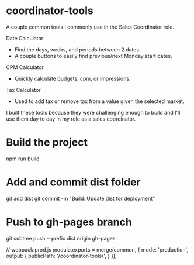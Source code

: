 # coordinator-tools
A couple common tools I commonly use in the Sales Coordinator role.

Date Calculator
- Find the days, weeks, and periods between 2 dates.
- A couple buttons to easily find previous/next Monday start dates.

CPM Calculator
- Quickly calculate budgets, cpm, or impressions.

Tax Calculator
- Used to add tax or remove tax from a value given the selected market.

I built these tools because they were challenging enough to build and I'll use
them day to day in my role as a sales coordinator.

# Build the project
npm run build

# Add and commit dist folder
git add dist
git commit -m "Build: Update dist for deployment"

# Push to gh-pages branch
git subtree push --prefix dist origin gh-pages

// webpack.prod.js
module.exports = merge(common, {
  mode: 'production',
  output: {
    publicPath: '/coordinator-tools/',
  }
});